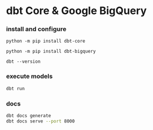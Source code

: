 # dbt Core & Google BigQuery

### install and configure
```shell
python -m pip install dbt-core

python -m pip install dbt-bigquery

dbt --version
```

### execute models
```sh
dbt run
```

### docs
```sh
dbt docs generate
dbt docs serve --port 8000
```
